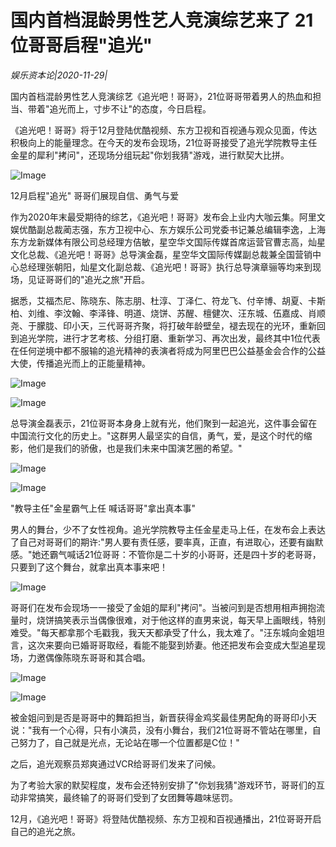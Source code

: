 # 国内首档混龄男性艺人竞演综艺来了 21位哥哥启程"追光"

*娱乐资本论|2020-11-29|*

国内首档混龄男性艺人竞演综艺《追光吧！哥哥》，21位哥哥带着男人的热血和担当、带着"追光而上，寸步不让"的态度，今日启程。

《追光吧！哥哥》将于12月登陆优酷视频、东方卫视和百视通与观众见面，传达积极向上的能量理念。在今天的发布会现场，21位哥哥接受了追光学院教导主任金星的犀利"拷问"，还现场分组玩起"你划我猜"游戏，进行默契大比拼。

![Image](https://p3.pstatp.com/large/pgc-image/33b9b6ba7ec942e2abb262d4bc63cef5)

12月启程"追光" 哥哥们展现自信、勇气与爱

作为2020年末最受期待的综艺，《追光吧！哥哥》发布会上业内大咖云集。阿里文娱优酷副总裁蔺志强，东方卫视中心、东方娱乐公司党委书记兼总编辑李逸，上海东方龙新媒体有限公司总经理方佶敏，星空华文国际传媒首席运营官曹志高，灿星文化总裁、《追光吧！哥哥》总导演金磊，星空华文国际传媒副总裁兼全国营销中心总经理张朝阳，灿星文化副总裁、《追光吧！哥哥》执行总导演章骊等均来到现场，见证哥哥们的"追光之旅"开启。

据悉，艾福杰尼、陈晓东、陈志朋、杜淳、丁泽仁、符龙飞、付辛博、胡夏、卡斯柏、刘维、李汶翰、李泽锋、明道、烧饼、苏醒、檀健次、汪东城、伍嘉成、肖顺尧、于朦胧、印小天，三代哥哥齐聚，将打破年龄壁垒，褪去现在的光环，重新回到追光学院，进行才艺考核、分组打磨、重新学习、再次出发，最终其中1位代表在任何逆境中都不服输的追光精神的表演者将成为阿里巴巴公益基金会合作的公益大使，传播追光而上的正能量精神。

![Image](https://p3.pstatp.com/large/pgc-image/775c34cf45cc4b06a53f505bcea0dc48)

![Image](https://p3.pstatp.com/large/pgc-image/3da33180c85544b89a6afd4181bacb47)

总导演金磊表示，21位哥哥本身身上就有光，他们聚到一起追光，这件事会留在中国流行文化的历史上。"这群男人最坚实的自信，勇气，爱，是这个时代的缩影，他们是我们的骄傲，也是我们未来中国演艺圈的希望。"

![Image](https://p3.pstatp.com/large/pgc-image/91c95f345c8e45b79ed8e6d7b7f8edc2)

![Image](https://p3.pstatp.com/large/pgc-image/b5caa1bad24f47d6aceee785e2a99593)

"教导主任"金星霸气上任 喊话哥哥"拿出真本事"

男人的舞台，少不了女性视角。追光学院教导主任金星走马上任，在发布会上表达了自己对哥哥们的期许:"男人要有责任感，要率真，正直，有进取心，还要有幽默感。"她还霸气喊话21位哥哥：不管你是二十岁的小哥哥，还是四十岁的老哥哥，只要到了这个舞台，就拿出真本事来吧！

![Image](https://p3.pstatp.com/large/pgc-image/917f38d988364f2788dabcdd1aea90a2)

哥哥们在发布会现场一一接受了金姐的犀利"拷问"。当被问到是否想用相声拥抱流量时，烧饼搞笑表示当偶像很难，对于他这样的直男来说，每天早上画眼线，特别难受。"每天都拿那个毛戳我，我天天都承受了什么，我太难了。"汪东城向金姐坦言，这次来要向已婚哥哥取经，看能不能娶到娇妻。他还把发布会变成大型追星现场，力邀偶像陈晓东哥哥和其合唱。

![Image](https://p3.pstatp.com/large/pgc-image/c76b29e3681b41fcacba9ed1fbcaa6c1)

![Image](https://p3.pstatp.com/large/pgc-image/809b5b6ada704fd4a3ad3ef3d23367e4)

被金姐问到是否是哥哥中的舞蹈担当，新晋获得金鸡奖最佳男配角的哥哥印小天说："我有一个心得，只有小演员，没有小舞台，我们21位哥哥不管站在哪里，自己努力了，自己就是光点，无论站在哪一个位置都是C位！"

之后，追光观察员郑爽通过VCR给哥哥们发来了问候。

为了考验大家的默契程度，发布会还特别安排了"你划我猜"游戏环节，哥哥们的互动非常搞笑，最终输了的哥哥们受到了女团舞等趣味惩罚。

12月，《追光吧！哥哥》将登陆优酷视频、东方卫视和百视通播出，21位哥哥开启自己的追光之旅。


